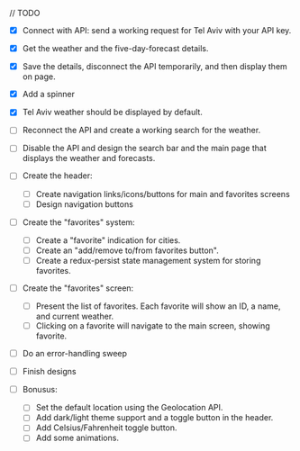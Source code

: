 // TODO

- [x] Connect with API: send a working request for Tel Aviv with your API key.

- [x] Get the weather and the five-day-forecast details.

- [x] Save the details, disconnect the API temporarily, and then display them on page.

- [x] Add a spinner

- [x] Tel Aviv weather should be displayed by default.

- [ ] Reconnect the API and create a working search for the weather.

- [ ] Disable the API and design the search bar and the main page that displays the weather and forecasts.

- [ ] Create the header:

  - [ ] Create navigation links/icons/buttons for main and favorites screens
  - [ ] Design navigation buttons

- [ ] Create the "favorites" system:

  - [ ] Create a "favorite" indication for cities.
  - [ ] Create an "add/remove to/from favorites button".
  - [ ] Create a redux-persist state management system for storing favorites.

- [ ] Create the "favorites" screen:

  - [ ] Present the list of favorites. Each favorite will show an ID, a name, and current weather.
  - [ ] Clicking on a favorite will navigate to the main screen, showing favorite.

- [ ] Do an error-handling sweep

- [ ] Finish designs

- [ ] Bonusus:
  - [ ] Set the default location using the Geolocation API.
  - [ ] Add dark/light theme support and a toggle button in the header.
  - [ ] Add Celsius/Fahrenheit toggle button.
  - [ ] Add some animations.

